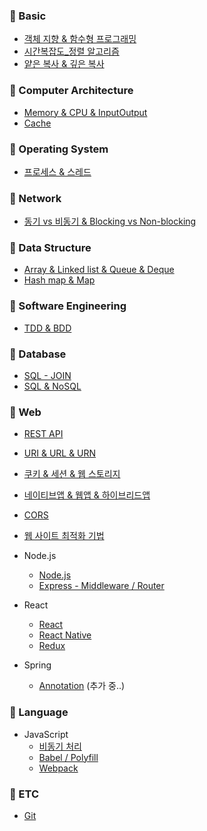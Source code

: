 ### 📌 Basic

- [객체 지향 & 함수형 프로그래밍](https://github.com/ahnsoheee/TIL/blob/master/Basic/%EA%B0%9D%EC%B2%B4%EC%A7%80%ED%96%A5_%ED%95%A8%EC%88%98%ED%98%95.md)
- [시간복잡도_정렬 알고리즘](https://github.com/ahnsoheee/TIL/blob/master/Basic/%EC%8B%9C%EA%B0%84%EB%B3%B5%EC%9E%A1%EB%8F%84.md)
- [얕은 복사 & 깊은 복사](https://github.com/ahnsoheee/TIL/blob/master/Basic/copy.md)

### 📌 Computer Architecture
- [Memory & CPU & InputOutput](https://github.com/ahnsoheee/Developer-technologies/blob/master/Computer%20architecture/Memory_CPU_Input_Output.md)  
- [Cache](https://github.com/ahnsoheee/TIL/blob/master/Computer%20architecture/Cache.md)



### 📌 Operating System
- [프로세스 & 스레드](https://github.com/ahnsoheee/TIL/blob/master/Operating%20System/%ED%94%84%EB%A1%9C%EC%84%B8%EC%8A%A4_%EC%8A%A4%EB%A0%88%EB%93%9C.md)

### 📌 Network
- [동기 vs 비동기 & Blocking vs Non-blocking](https://github.com/ahnsoheee/TIL/blob/master/Network/%EB%8F%99%EA%B8%B0_%EB%B9%84%EB%8F%99%EA%B8%B0_block_nonblock.md)

### 📌 Data Structure
- [Array & Linked list & Queue & Deque](https://github.com/ahnsoheee/Developer-technologies/blob/master/Data%20structure/Array_Linked%20List_Queue_Deque.md)
- [Hash map & Map](https://github.com/ahnsoheee/Developer-technologies/blob/master/Data%20structure/Hash%20map_Map.md)  


### 📌 Software Engineering
- [TDD & BDD](https://github.com/ahnsoheee/TIL/blob/master/Software%20Engineering/TDD_BDD.md)


### 📌 Database
- [SQL - JOIN](https://github.com/ahnsoheee/TIL/blob/master/Database/SQL_JOIN.md)
- [SQL & NoSQL](https://github.com/ahnsoheee/TIL/blob/master/Database/SQL_NoSQL.md)

### 📌 Web
- [REST API](https://github.com/ahnsoheee/TIL/blob/master/Web/RestAPI.md)
- [URI & URL & URN](https://github.com/ahnsoheee/TIL/blob/master/Web/URI_URL_URN.md)
- [쿠키 & 세션 & 웹 스토리지](https://github.com/ahnsoheee/TIL/blob/master/Web/%EC%BF%A0%ED%82%A4_%EC%84%B8%EC%85%98_%EC%9B%B9%EC%8A%A4%ED%86%A0%EB%A6%AC%EC%A7%80.md)
- [네이티브앱 & 웹앱 & 하이브리드앱](https://github.com/ahnsoheee/TIL/blob/master/Web/%EB%84%A4%EC%9D%B4%ED%8B%B0%EB%B8%8C%EC%95%B1_%EC%9B%B9%EC%95%B1_%ED%95%98%EC%9D%B4%EB%B8%8C%EB%A6%AC%EB%93%9C%EC%95%B1.md)
- [CORS](https://github.com/ahnsoheee/TIL/blob/master/Web/CORS.md)
- [웹 사이트 최적화 기법](https://github.com/ahnsoheee/TIL/blob/master/Web/%EC%9B%B9%EC%82%AC%EC%9D%B4%ED%8A%B8%EC%B5%9C%EC%A0%81%ED%99%94%EA%B8%B0%EB%B2%95.md)
- Node.js  
    - [Node.js](https://github.com/ahnsoheee/TIL/blob/master/Web/Node.js/Node.js.md)
    - [Express - Middleware / Router](https://github.com/ahnsoheee/TIL/blob/master/Web/Node.js/Express_MiddleWare_Routing.md)  
    

- React
    - [React](https://github.com/ahnsoheee/TIL/blob/master/Web/React/React.md)
    - [React Native](https://github.com/ahnsoheee/TIL/blob/master/Web/React/React_Native.md)
    - [Redux](https://github.com/ahnsoheee/TIL/blob/master/Web/React/Redux.md)

- Spring
    - [Annotation](https://github.com/ahnsoheee/TIL/blob/master/Web/Spring/Annotation.md) (추가 중..)

### 📌 Language
- JavaScript
    - [비동기 처리](https://github.com/ahnsoheee/TIL/blob/master/Language/JavaScript/%EB%B9%84%EB%8F%99%EA%B8%B0%EC%B2%98%EB%A6%AC.md)
    - [Babel / Polyfill](https://github.com/ahnsoheee/TIL/blob/master/Language/JavaScript/Babel_Polyfill.md)
    - [Webpack](https://github.com/ahnsoheee/TIL/blob/master/Language/JavaScript/Webpack.md)

### 📌 ETC
- [Git](https://github.com/ahnsoheee/TIL/blob/master/ETC/Git.md)